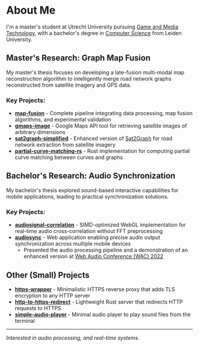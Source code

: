 # About Me

I'm a master's student at Utrecht University pursuing [Game and Media Technology](https://www.uu.nl/en/masters/game-and-media-technology), with a bachelor's degree in [Computer Science](https://www.universiteitleiden.nl/onderwijs/opleidingen/bachelor/informatica) from Leiden University.

## Master's Research: Graph Map Fusion

My master's thesis focuses on developing a late-fusion multi-modal map reconstruction algorithm to intelligently merge road network graphs reconstructed from satellite imagery and GPS data.

### Key Projects:
- **[map-fusion](https://github.com/jvtubergen/map-fusion)** - Complete pipeline integrating data processing, map fusion algorithms, and experimental validation
- **[gmaps-image](https://github.com/jvtubergen/gmaps-image)** - Google Maps API tool for retrieving satellite images of arbitrary dimensions
- **[sat2graph-simplified](https://github.com/jvtubergen/Sat2Graph-simplified)** - Enhanced version of [Sat2Graph](https://github.com/songtaohe/Sat2Graph) for road network extraction from satellite imagery
- **[partial-curve-matching-rs](https://github.com/jvtubergen/partial-curve-matching-rs)** - Rust implementation for computing partial curve matching between curves and graphs

## Bachelor's Research: Audio Synchronization

My bachelor's thesis explored sound-based interactive capabilities for mobile applications, leading to practical synchronization solutions.

### Key Projects:
- **[audiosignal-correlation](https://github.com/jvtubergen/audiosignal-correlation)** - SIMD-optimized WebGL implementation for real-time audio cross-correlation without FFT preprocessing
- **[audiosync](https://github.com/jvtubergen/audiosync)** - Web application enabling precise audio output synchronization across multiple mobile devices
  - Presented the audio processing pipeline and a demonstration of an enhanced version at [Web Audio Conference (WAC) 2022](https://wac2022.i3s.univ-cotedazur.fr/)

## Other (Small) Projects

- **[https-wrapper](https://github.com/jvtubergen/https-wrapper)** - Minimalistic HTTPS reverse proxy that adds TLS encryption to any HTTP server
- **[http-to-https-redirect](https://github.com/jvtubergen/http-to-https-redirect)** - Lightweight Rust server that redirects HTTP requests to HTTPS
- **[simple-audio-player](https://github.com/jvtubergen/simple-audio-player)** - Minimal audio player to play sound files from the terminal

---

*Interested in audio processing, and real-time systems.*
